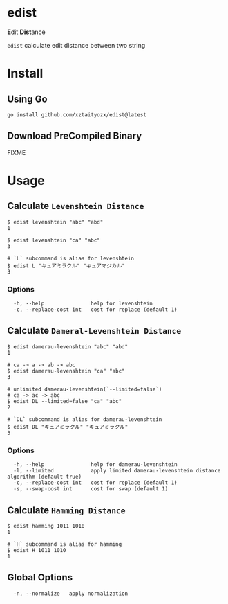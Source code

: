 # edist

**E**dit **Dist**ance

`edist` calculate edit distance between two string

# Install

## Using Go
```shell
go install github.com/xztaityozx/edist@latest
```

## Download PreCompiled Binary

FIXME


# Usage

## Calculate `Levenshtein Distance`

```shell
$ edist levenshtein "abc" "abd"
1

$ edist levenshtein "ca" "abc"
3

# `L` subcommand is alias for levenshtein
$ edist L "キュアミラクル" "キュアマジカル"
3
```


### Options

```shell
  -h, --help               help for levenshtein
  -c, --replace-cost int   cost for replace (default 1)
```

## Calculate `Dameral-Levenshtein Distance`

```shell
$ edist damerau-levenshtein "abc" "abd"
1

# ca -> a -> ab -> abc
$ edist damerau-levenshtein "ca" "abc"
3

# unlimited damerau-levenshtein(`--limited=false`)
# ca -> ac -> abc
$ edist DL --limited=false "ca" "abc"
2

# `DL` subcommand is alias for damerau-levenshtein
$ edist DL "キュアミラクル" "キュアミラクル"
3
```

### Options
```shell
  -h, --help               help for damerau-levenshtein
  -l, --limited            apply limited damerau-levenshtein distance algorithm (default true)
  -c, --replace-cost int   cost for replace (default 1)
  -s, --swap-cost int      cost for swap (default 1)
```

## Calculate `Hamming Distance`

```shell
$ edist hamming 1011 1010
1

# `H` subcommand is alias for hamming
$ edist H 1011 1010
1
```


## Global Options

```shell
  -n, --normalize   apply normalization
```